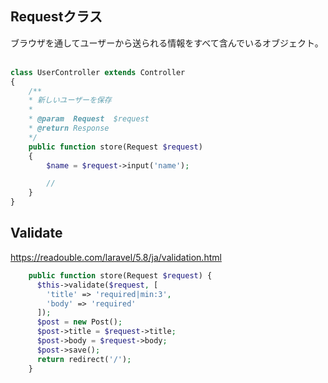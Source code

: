 ## Requestクラス
ブラウザを通してユーザーから送られる情報をすべて含んでいるオブジェクト。  

```php
class UserController extends Controller
{
    /**
    * 新しいユーザーを保存
    *
    * @param  Request  $request
    * @return Response
    */
    public function store(Request $request)
    {
        $name = $request->input('name');

        //
    }
}
```



## Validate
https://readouble.com/laravel/5.8/ja/validation.html  
```php
    public function store(Request $request) {
      $this->validate($request, [
        'title' => 'required|min:3',
        'body' => 'required'
      ]);
      $post = new Post();
      $post->title = $request->title;
      $post->body = $request->body;
      $post->save();
      return redirect('/');
    }
```







